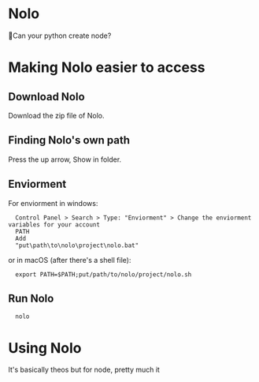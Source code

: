 # Nolo
🤝Can your python create node?
# Making Nolo easier to access
## Download Nolo
Download the zip file of Nolo.
## Finding Nolo's own path
Press the up arrow, Show in folder.
## Enviorment
For enviorment in windows:
```
  Control Panel > Search > Type: "Enviorment" > Change the enviorment variables for your account
  PATH
  Add
  "put\path\to\nolo\project\nolo.bat"
```
or in macOS (after there's a shell file):
```
  export PATH=$PATH;put/path/to/nolo/project/nolo.sh
```
## Run Nolo
```
  nolo
```
# Using Nolo
It's basically theos but for node, pretty much it
